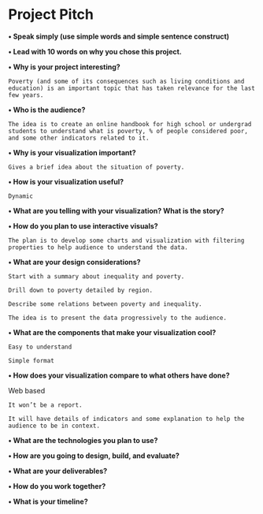 # Project Pitch


**•	Speak simply (use simple words and simple sentence construct)**

**•	Lead with 10 words on why you chose this project.**

**•	Why is your project interesting?**

	Poverty (and some of its consequences such as living conditions and education) is an important topic that has taken relevance for the last few years.
  
**•	Who is the audience?**

	The idea is to create an online handbook for high school or undergrad students to understand what is poverty, % of people considered poor, and some other indicators related to it.
  
**•	Why is your visualization important?**

	Gives a brief idea about the situation of poverty.
  
**•	How is your visualization useful?**

	Dynamic
  
**•	What are you telling with your visualization? What is the story?**
	
**•	How do you plan to use interactive visuals?**

	The plan is to develop some charts and visualization with filtering properties to help audience to understand the data.
  
**•	What are your design considerations?**

	Start with a summary about inequality and poverty.
  
	Drill down to poverty detailed by region.
  
	Describe some relations between poverty and inequality.
  
	The idea is to present the data progressively to the audience.
  
**•	What are the components that make your visualization cool?**

	Easy to understand
  
	Simple format
  
**•	How does your visualization compare to what others have done?**

  Web based
  
	It won’t be a report.
  
	It will have details of indicators and some explanation to help the audience to be in context.
  
**•	What are the technologies you plan to use?**

**•	How are you going to design, build, and evaluate?**

**•	What are your deliverables?**

**•	How do you work together?**

**•	What is your timeline?**





